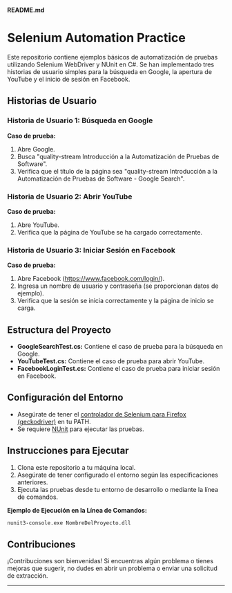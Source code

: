**README.md**

# Selenium Automation Practice

Este repositorio contiene ejemplos básicos de automatización de pruebas utilizando Selenium WebDriver y NUnit en C#. Se han implementado tres historias de usuario simples para la búsqueda en Google, la apertura de YouTube y el inicio de sesión en Facebook.

## Historias de Usuario

### Historia de Usuario 1: Búsqueda en Google

**Caso de prueba:**
1. Abre Google.
2. Busca "quality-stream Introducción a la Automatización de Pruebas de Software".
3. Verifica que el título de la página sea "quality-stream Introducción a la Automatización de Pruebas de Software - Google Search".

### Historia de Usuario 2: Abrir YouTube

**Caso de prueba:**
1. Abre YouTube.
2. Verifica que la página de YouTube se ha cargado correctamente.

### Historia de Usuario 3: Iniciar Sesión en Facebook

**Caso de prueba:**
1. Abre Facebook (https://www.facebook.com/login/).
2. Ingresa un nombre de usuario y contraseña (se proporcionan datos de ejemplo).
3. Verifica que la sesión se inicia correctamente y la página de inicio se carga.

## Estructura del Proyecto

- **GoogleSearchTest.cs:** Contiene el caso de prueba para la búsqueda en Google.
- **YouTubeTest.cs:** Contiene el caso de prueba para abrir YouTube.
- **FacebookLoginTest.cs:** Contiene el caso de prueba para iniciar sesión en Facebook.

## Configuración del Entorno

- Asegúrate de tener el [controlador de Selenium para Firefox (geckodriver)](https://github.com/mozilla/geckodriver/releases) en tu PATH.
- Se requiere [NUnit](https://nunit.org/) para ejecutar las pruebas.

## Instrucciones para Ejecutar

1. Clona este repositorio a tu máquina local.
2. Asegúrate de tener configurado el entorno según las especificaciones anteriores.
3. Ejecuta las pruebas desde tu entorno de desarrollo o mediante la línea de comandos.

**Ejemplo de Ejecución en la Línea de Comandos:**
```bash
nunit3-console.exe NombreDelProyecto.dll
```

## Contribuciones

¡Contribuciones son bienvenidas! Si encuentras algún problema o tienes mejoras que sugerir, no dudes en abrir un problema o enviar una solicitud de extracción.

---


